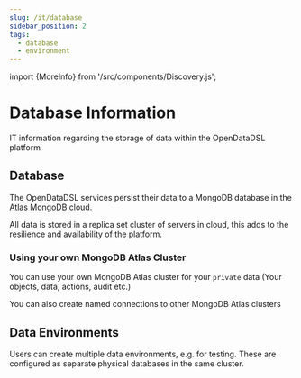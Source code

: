 ```yaml
---
slug: /it/database
sidebar_position: 2
tags:
  - database
  - environment
---
```

import {MoreInfo} from '/src/components/Discovery.js';

Database Information
====================

IT information regarding the storage of data within the OpenDataDSL platform

## Database

The OpenDataDSL services persist their data to a MongoDB database in the [Atlas MongoDB cloud](https://www.mongodb.com/cloud).

All data is stored in a replica set cluster of servers in cloud, this adds to the resilience and availability of the platform.

### Using your own MongoDB Atlas Cluster
You can use your own MongoDB Atlas cluster for your ```private``` data (Your objects, data, actions, audit etc.)

You can also create named connections to other MongoDB Atlas clusters

<MoreInfo href="/docs/tutorials/qs/mongodb/connecting" />

## Data Environments

Users can create multiple data environments, e.g. for testing. These are configured as separate physical databases in the same cluster.

